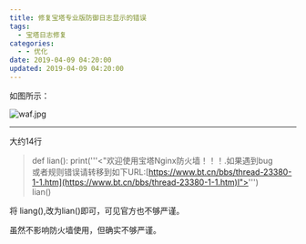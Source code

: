 ```yaml
---
title: 修复宝塔专业版防御日志显示的错误
tags:
  - 宝塔日志修复
categories:
  - - 优化
date: 2019-04-09 04:20:00
updated: 2019-04-09 04:20:00
---
```


如图所示：

![waf.jpg](/2019/04/09/32/2377618796.jpg)

* * *

大约14行

> def lian(): print('''<"欢迎使用宝塔Nginx防火墙！！！.如果遇到bug  
> 或者规则错误请转移到如下URL:[https://www.bt.cn/bbs/thread-23380-1-1.htm](https://www.bt.cn/bbs/thread-23380-1-1.htm)l">''')  
> lian()

将 liang(),改为lian()即可，可见官方也不够严谨。

虽然不影响防火墙使用，但确实不够严谨。